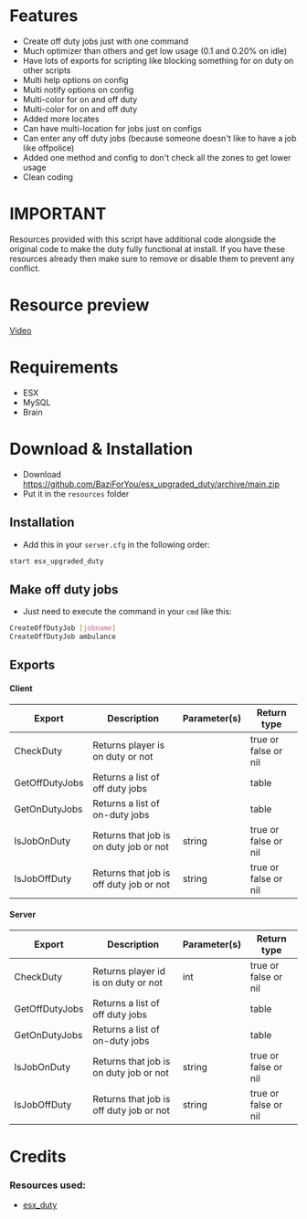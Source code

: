 # Features
- Create off duty jobs just with one command
- Much optimizer than others and get low usage (0.1 and 0.20% on idle)
- Have lots of exports for scripting like blocking something for on duty on other scripts
- Multi help options on config
- Multi notify options on config
- Multi-color for on and off duty
- Multi-color for on and off duty
- Added more locates
- Can have multi-location for jobs just on configs
- Can enter any off duty jobs (because someone doesn't like to have a job like offpolice)
- Added one method and config to don't check all the zones to get lower usage
- Clean coding

# IMPORTANT

Resources provided with this script have additional code alongside the original code to make the duty fully functional at install. If you have these resources already then make sure to remove or disable them to prevent any conflict.

# Resource preview
[Video](https://streamable.com/gv66i1)

# Requirements
- ESX
- MySQL
- Brain

# Download & Installation

- Download https://github.com/BaziForYou/esx_upgraded_duty/archive/main.zip
- Put it in the `resources` folder 

## Installation	
- Add this in your `server.cfg` in the following order:
```bash
start esx_upgraded_duty
```

## Make off duty jobs	
- Just need to execute the command in your `cmd` like this:
```bash
CreateOffDutyJob [jobname]
CreateOffDutyJob ambulance
```

## Exports	
#### Client

| Export                         | Description                               | Parameter(s)  | Return type          |
|--------------------------------|-------------------------------------------|---------------|----------------------|
| CheckDuty                      | Returns player is on duty or not          |               | true or false or nil |
| GetOffDutyJobs                 | Returns a list of off duty jobs           |               | table                |
| GetOnDutyJobs                  | Returns a list of on-duty jobs            |               | table                |
| IsJobOnDuty                    | Returns that job is on duty job or not    | string        | true or false or nil |
| IsJobOffDuty                   | Returns that job is off duty job or not   | string        | true or false or nil |

#### Server

| Export                         | Description                               | Parameter(s)  | Return type          |
|--------------------------------|-------------------------------------------|---------------|----------------------|
| CheckDuty                      | Returns player id is on duty or not       | int           | true or false or nil |
| GetOffDutyJobs                 | Returns a list of off duty jobs           |               | table                |
| GetOnDutyJobs                  | Returns a list of on-duty jobs            |               | table                |
| IsJobOnDuty                    | Returns that job is on duty job or not    | string        | true or false or nil |
| IsJobOffDuty                   | Returns that job is off duty job or not   | string        | true or false or nil |



# Credits

###  Resources used:
- [esx_duty](https://github.com/qalle-git/esx_duty)
